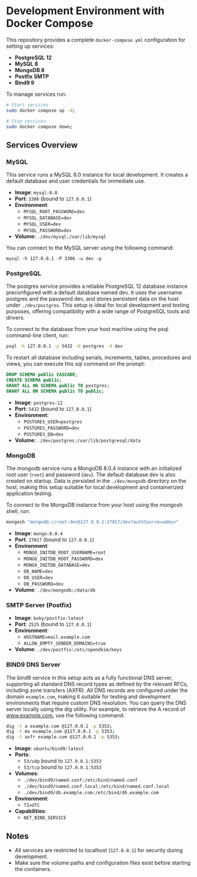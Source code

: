 # Development Environment with Docker Compose

This repository provides a complete `docker-compose.yml` configuration for
setting up services:

- **PostgreSQL 12**
- **MySQL 8**
- **MongoDB 8**
- **Postfix SMTP**
- **Bind9 9**

To manage services run:

```bash
# Start services
sudo docker compose up -d;

# Stop services
sudo docker compose down;
```


## Services Overview

### MySQL

This service runs a MySQL 8.0 instance for local development. It creates a
default database and user credentials for immediate use.

- **Image**: `mysql:8.0`
- **Port**: `3306` (bound to `127.0.0.1`)
- **Environment**:
  - `MYSQL_ROOT_PASSWORD=dev`
  - `MYSQL_DATABASE=dev`
  - `MYSQL_USER=dev`
  - `MYSQL_PASSWORD=dev`
- **Volume:** `./dev/mysql:/var/lib/mysql`

You can connect to the MySQL server using the following command:

```
mysql -h 127.0.0.1 -P 3306 -u dev -p
```


### PostgreSQL

The postgres service provides a reliable PostgreSQL 12 database instance
preconfigured with a default database named dev. It uses the username postgres
and the password dev, and stores persistent data on the host under
`./dev/postgres`. This setup is ideal for local development and testing
purposes, offering compatibility with a wide range of PostgreSQL tools and
drivers.

To connect to the database from your host machine using the psql command-line
client, run:

```bash
psql -h 127.0.0.1 -p 5432 -U postgres -d dev
```

To restart all database including serials, increments, tables, procedures and
views, you can execute this sql command on the prompt:

```sql
DROP SCHEMA public CASCADE;
CREATE SCHEMA public;
GRANT ALL ON SCHEMA public TO postgres;
GRANT ALL ON SCHEMA public TO public;
```

- **Image**: `postgres:12`
- **Port**: `5432` (bound to `127.0.0.1`)
- **Environment**:
  - `POSTGRES_USER=postgres`
  - `POSTGRES_PASSWORD=dev`
  - `POSTGRES_DB=dev`
- **Volume:** `./dev/postgres:/var/lib/postgresql/data`

### MongoDB

The mongodb service runs a MongoDB 8.0.4 instance with an initialized root user
(`root`) and password (`dev`). The default database dev is also created on
startup. Data is persisted in the `./dev/mongodb` directory on the host, making
this setup suitable for local development and containerized application testing.

To connect to the MongoDB instance from your host using the mongosh shell, run:

```bash
mongosh "mongodb://root:dev@127.0.0.1:27017/dev?authSource=admin"
```

- **Image**: `mongo:8.0.4`
- **Port**: `27017` (bound to `127.0.0.1`)
- **Environment**:
  - `MONGO_INITDB_ROOT_USERNAME=root`
  - `MONGO_INITDB_ROOT_PASSWORD=dev`
  - `MONGO_INITDB_DATABASE=dev`
  - `DB_NAME=dev`
  - `DB_USER=dev`
  - `DB_PASSWORD=dev`
- **Volume**: `./dev/mongodb:/data/db`

### SMTP Server (Postfix)

- **Image**: `boky/postfix:latest`
- **Port**: `2525` (bound to `127.0.0.1`)
- **Environment**:
  - `HOSTNAME=mail.example.com`
  - `ALLOW_EMPTY_SENDER_DOMAINS=true`
- **Volume**: `./dev/postfix:/etc/opendkim/keys`

### BIND9 DNS Server

The bind9 service in this setup acts as a fully functional DNS server,
supporting all standard DNS record types as defined by the relevant RFCs,
including zone transfers (AXFR). All DNS records are configured under the domain
`example.com`, making it suitable for testing and development environments that
require custom DNS resolution. You can query the DNS server locally using the
dig utility. For example, to retrieve the A record of www.example.com, use the
following command:

```bash
dig -t a example.com @127.0.0.1 -p 5353;
dig -t mx example.com @127.0.0.1 -p 5353;
dig -t axfr example.com @127.0.0.1 -p 5353;
```

- **Image**: `ubuntu/bind9:latest`
- **Ports**:
  - `53/udp` bound to `127.0.0.1:5353`
  - `53/tcp` bound to `127.0.0.1:5353`
- **Volumes**:
  - `./dev/bind9/named.conf:/etc/bind/named.conf`
  - `./dev/bind9/named.conf.local:/etc/bind/named.conf.local`
  - `./dev/bind9/db.example.com:/etc/bind/db.example.com`
- **Environment**:
  - `TZ=UTC`
- **Capabilities**:
  - `NET_BIND_SERVICE`

## Notes

- All services are restricted to localhost (`127.0.0.1`) for security during development.
- Make sure the volume paths and configuration files exist before starting the containers.

